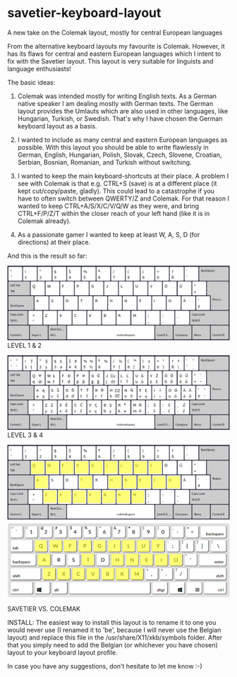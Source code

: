 # savetier-keyboard-layout
A new take on the Colemak layout, mostly for central European languages

From the alternative keyboard layouts my favourite is Colemak. However, it has its flaws for central and eastern European languages which I intent to fix with the Savetier layout. This layout is very suitable for linguists and language enthusiasts!

The basic ideas:

1) Colemak was intended mostly for writing English texts. As a German native speaker I am dealing mostly with German texts. The German layout provides the Umlauts which are also used in other languages, like Hungarian, Turkish, or Swedish. That's why I have chosen the German keyboard layout as a basis. 

2) I wanted to include as many central and eastern European languages as possible. With this layout you should be able to write flawlessly in German, English, Hungarian, Polish, Slovak, Czech, Slovene, Croatian, Serbian, Bosnian, Romanian, and Turkish without switching.

3) I wanted to keep the main keyboard-shortcuts at their place. A problem I see with Colemak is that e.g. CTRL+S (save) is at a different place (it kept cut/copy/paste, gladly). This could lead to a catastrophe if you have to often switch between QWERTY/Z and Colemak. For that reason I wanted to keep CTRL+A/S/X/C/V/Q/W as they were, and bring CTRL+F/P/Z/T within the closer reach of your left hand (like it is in Colemak already).

4) As a passionate gamer I wanted to keep at least W, A, S, D (for directions) at their place.

And this is the result so far:

![Level 1](https://raw.githubusercontent.com/savetier/savetier-keyboard-layout/main/savetier_keyb_layout_level1.png)
LEVEL 1 & 2

![Level 1](https://raw.githubusercontent.com/savetier/savetier-keyboard-layout/main/savetier_keyb_layout_level3.png)
LEVEL 3 & 4

![Savetier vs. Colemak](https://github.com/savetier/savetier-keyboard-layout/blob/main/savetier-colemak-compare.png)

SAVETIER VS. COLEMAK

INSTALL:
The easiest way to install this layout is to rename it to one you would never use (I renamed it to 'be', because I will never use the Belgian layout) and replace this file in the /usr/share/X11/xkb/symbols folder. After that you simply need to add the Belgian (or whichever you have chosen) layout to your keyboard layout profile. 

In case you have any suggestions, don't hesitate to let me know :-)
